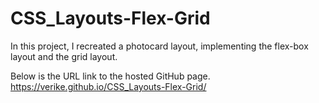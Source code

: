# CSS_Layouts-Flex-Grid
In this project, I recreated a photocard layout, implementing the flex-box layout and the grid layout.

Below is the URL link to the hosted GitHub page.
https://verike.github.io/CSS_Layouts-Flex-Grid/
